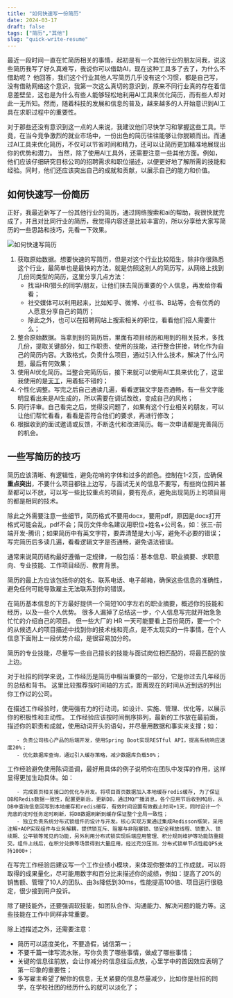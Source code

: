 ```yaml
---
title: "如何快速写一份简历"
date: 2024-03-17
draft: false
tags: ["简历","其他"]
slug: "quick-write-resume"
---
```


最近一段时间一直在忙简历相关的事情，起初是有一个其他行业的朋友问我，说这些简历我写了好久真难写，我说你可以借助AI，现在这种工具多了去了，为什么不借助呢？
他回答，我们这个行业其他人写简历几乎没有这个习惯，都是自己写，没有借助网络这个意识，我第一次这么真切的意识到，原来不同行业真的存在着信息差壁垒，这也是为什么有些人能够轻松地利用AI工具来优化简历，而有些人却对此一无所知。然而，随着科技的发展和信息的普及，越来越多的人开始意识到AI工具在求职过程中的重要性。

对于那些还没有意识到这一点的人来说，我建议他们尽快学习和掌握这些工具。毕竟，在当今竞争激烈的就业市场中，一份出色的简历往往能够让你脱颖而出。而通过AI工具来优化简历，不仅可以节省时间和精力，还可以让简历更加精准地展现出你的优势和潜力。
当然，除了使用AI工具外，还需要注意一些其他方面。例如，他们应该仔细研究目标公司的招聘需求和职位描述，以便更好地了解所需的技能和经验。同时，他们还应该突出自己的成就和贡献，以展示自己的能力和价值。

## 如何快速写一份简历
正好，我最近新写了一份其他行业的简历，通过网络搜索和ai的帮助，我很快就完成了，并且对比同行业的简历，我觉得内容还是比较丰富的，所以分享给大家写简历的一些思路和技巧，先看一下效果。

![如何快速写简历](/iblog/posts/annex/images/essays/如何快速写简历.png)


1. 获取原始数据。想要快速的写简历，但是对这个行业比较陌生，除非你很熟悉这个行业，最简单也是最快的方法，就是仿照这别人的简历写，从网络上找到几份同类型的简历，这里分享几点方法：
    - 找当HR/猎头的同学/朋友，让他们抹去简历重要的个人信息，再发给你看看；
    - 社交媒体可以利用起来，比如知乎、微博、小红书、B站等，会有优秀的人愿意分享自己的简历；
    - 除此之外，也可以在招聘网站上搜索相关的职位，看看他们招人需要什么；
2. 整合原始数据。当拿到别的简历后，里面有项目经历和用到的相关技术，多找几份，提取关键部分，如工作职责、使用的技能，进行整合拼接，转化作为自己的简历内容。大致格式，负责什么项目，通过引入什么技术，解决了什么问题，最后有何效果；
3. 使用AI优化简历。当整合完简历后，接下来就可以使用AI工具来优化了，这里我使用的是[天工](https://chat.tiangong.cn/)，用着挺不错的；
4. 个性化调整。写完之后自己通读几遍，看看逻辑文字是否通畅，有一些文字能明显看出来是AI生成的，所以需要在调试改改，变成自己的风格；
5. 同行评审。自己看完之后，觉得没问题了，如果有这个行业相关的朋友，可以让他们帮忙看看，看看是否符合他们的要求，再进行修改；
6. 根据收到的面试邀请或反馈，不断迭代和改进简历。每一次申请都是完善简历的机会。

## 一些写简历的技巧
简历应该清晰、有逻辑性，避免花哨的字体和过多的颜色。控制在1-2页，应确保**重点突出**，不要什么项目都往上边写，与面试无关的信息不要写，有些岗位照片甚至都可以不放，可以写一些比较重点的项目，要有亮点，避免出现简历上的项目用的都是相同的技术。

除此之外需要注意一些细节，简历格式不要用docx，要用pdf，原因是docx打开格式可能会乱，pdf不会；简历文件命名建议用职位+姓名+公司名，如：张三-前端开发-腾讯；如果简历中有英文字符，要弄清楚是大小写，避免不必要的错误；
写完简历后多读几遍，看看逻辑文字是否通畅，避免语法错误。

通常来说简历结构最好遵循一定规律，一般包括：基本信息、职业摘要、求职意向、专业技能、工作项目经历、教育背景。

简历的最上方应该包括你的姓名、联系电话、电子邮箱，确保这些信息的准确性，避免任何可能导致雇主无法联系到你的错误。

在简历基本信息的下方最好提供一个简短100字左右的职业摘要，概述你的技能和经历，以及一些个人优势。 很多人漏掉了总结这一步，个人信息写完就开始急急忙忙的介绍自己的项目。
但一些大厂的 HR 一天可能要看上百份简历，要一个个的从候选人的项目描述中找到你的技术栈和亮点，是不太现实的一件事情。在个人信息下面附上一段优势介绍，是很容易加分的。

简历的专业技能，尽量写一些自己擅长的技能与面试岗位相匹配的，将最匹配的放上边。

对于社招的同学来说，工作经历是简历中相当重要的一部分，它是你过去几年经历的总结和背书。 这里比较推荐按时间轴的方式，距离现在的时间从近到远的列出你工作过的公司。

在描述工作经验时，使用强有力的行动词，如设计、实施、管理、优化等，以展示你的积极性和主动性。 
工作经验应该按时间倒序排列，最新的工作放在最前面，描述你的职责和成就，使用动词开头的语句，并尽量用数据和事实来支撑；如：
```
   - 负责公司核心产品的后端开发，使用Spring Boot实现RESTful API，提高系统响应速度20%；
   - 优化数据库查询，通过引入缓存策略，减少数据库负载50%；
```
工作经验避免使用陈词滥调，最好用具体的例子说明你在团队中发挥的作用，这样显得更加生动具体。如：
```
   - 完成首页相关接口的优化与开发。将项目首页数据加入本地缓存redis缓存, 为了保证DB和Redis数据一致性，配置更新后，更新DB，通过MQ广播消息，各个应用节后收到MQ后，从DB中查询信息回写到本地缓存和redis缓存，有效时间设置有效截止时间+1天，同时设计一个兜底的定时任务定时刷新，将DB数据刷新到缓存保证整个全局一致性；
   - 独立负责系统分布式锁组件的设计与开发。核心实现方案通过集成Redisson框架，采用注解+AOP实现组件与业务解耦，提供锁互斥、阻塞与非阻塞锁、锁安全释放线程、锁重入、锁续期、公平锁等常见的功能，另外利用分布式锁实现后端应用管理、积分规则维护等功能防重提交。组件上线后，在积分兑换等场景得到大量应用，经过充分压测，分布式锁单节点性能QPS支持1000+；
```

在写完工作经验后建议写一个工作业绩小模块，来体现你整体的工作成就，可以将取得的成果量化，尽可能用数字和百分比来描述你的成绩，例如：提高了20%的销售额、管理了10人的团队、由3s降低到30ms，性能提高100倍、项目运行很稳定，很少接到用户投诉。

除了硬技能外，还要强调软技能，如团队合作、沟通能力、解决问题的能力等。这些技能在工作中同样非常重要。

除上述描述之外，还需要注意：
- 简历可以适度美化，不要造假，诚信第一；
- 不要千篇一律写流水账，写你负责了哪些事情，做成了哪些事情；
- 关键的信息往前放，会让你减分的信息往后点放，心里学中的首因效应表明了第一印象的重要性；
- 多写雇主希望了解你的信息，无关紧要的信息尽量减少，比如你是社招的同学，在学校社团的经历什么的就可以淡化了；

